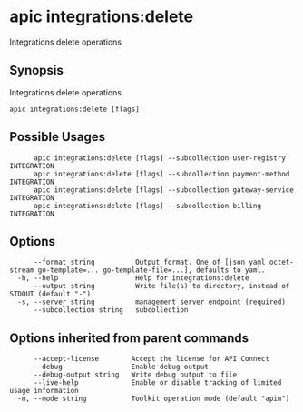 # apic integrations:delete

Integrations delete operations

## Synopsis

Integrations delete operations

```
apic integrations:delete [flags]
```

## Possible Usages

```
      apic integrations:delete [flags] --subcollection user-registry INTEGRATION
      apic integrations:delete [flags] --subcollection payment-method INTEGRATION
      apic integrations:delete [flags] --subcollection gateway-service INTEGRATION
      apic integrations:delete [flags] --subcollection billing INTEGRATION
```

## Options

```
      --format string          Output format. One of [json yaml octet-stream go-template=... go-template-file=...], defaults to yaml.
  -h, --help                   Help for integrations:delete
      --output string          Write file(s) to directory, instead of STDOUT (default "-")
  -s, --server string          management server endpoint (required)
      --subcollection string   subcollection
```

## Options inherited from parent commands

```
      --accept-license        Accept the license for API Connect
      --debug                 Enable debug output
      --debug-output string   Write debug output to file
      --live-help             Enable or disable tracking of limited usage information
  -m, --mode string           Toolkit operation mode (default "apim")
```
